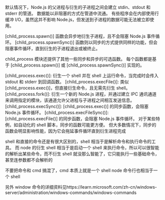默认情况下，Node.js 的父进程与衍生的子进程之间会建立 stdin、stdout 和 stderr 的管道。 数据能以非阻塞的方式在管道中流通。 有些程序会在内部使用行缓冲 I/O，虽然这并不影响 Node.js，但发送到子进程的数据可能无法被立即使用。

[child_process.spawn()] 函数会异步地衍生子进程，且不会阻塞 Node.js 事件循环。 [child_process.spawnSync()] 函数则以同步的方式提供同样的功能，但会阻塞事件循环，直到衍生的子进程退出或被终止。

child_process 模块还提供了其他一些同步和异步的可选函数。 每个函数都是基于 [child_process.spawn()] 或 [child_process.spawnSync()] 实现的。

[child_process.exec()]: 衍生一个 shell 并在 shell 上运行命令，当完成时会传入 stdout 和 stderr 到回调函数。
[child_process.execFile()]: 类似 [child_process.exec()]，但直接衍生命令，且无需先衍生 shell。
[child_process.fork()]: 衍生一个新的 Node.js 进程，并通过建立 IPC 通讯通道来调用指定的模块，该通道允许父进程与子进程之间相互发送信息。
[child_process.execSync()]: [child_process.exec()] 的同步函数，会阻塞 Node.js 事件循环。
[child_process.execFileSync()]: [child_process.execFile()] 的同步函数，会阻塞 Node.js 事件循环。
对于某些特例，如自动化的 shell 脚本，同步的函数可能更方便。 但大多数情况下，同步的函数会明显影响性能，因为它会拖延事件循环直到衍生进程完成

shell 和直接的命令还是有很大区别的，shell 相当于是解析命令和执行命令的工具。
而 node 的衍生 shell 相当于是启动一个 shell 来执行命令，所以可以很智能的解析出某些命令，而不衍生 shell 就没那么智能了，它只能执行一些基础命令，甚至连参数都不会解析的

不要把命令和 cmd 搞混了，cmd 本质上就是一个 shell
node 命令行也相当于一个 shell

另外 window 命令的详细资料见https://learn.microsoft.com/zh-cn/windows-server/administration/windows-commands/windows-commands
